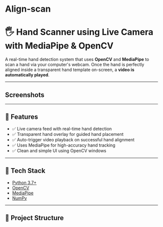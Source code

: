 # Align-scan
# 🖐️ Hand Scanner using Live Camera with MediaPipe & OpenCV

A real-time hand detection system that uses **OpenCV** and **MediaPipe** to scan a hand via your computer's webcam. Once the hand is perfectly aligned inside a transparent hand template on-screen, a **video is automatically played**.

---

## Screenshots

---

## 🚀 Features

- ✅ Live camera feed with real-time hand detection
- ✅ Transparent hand overlay for guided hand placement
- ✅ Auto-trigger video playback on successful hand alignment
- ✅ Uses MediaPipe for high-accuracy hand tracking
- ✅ Clean and simple UI using OpenCV windows

---

## 🧠 Tech Stack

- [Python 3.7+](https://www.python.org/)
- [OpenCV](https://opencv.org/)
- [MediaPipe](https://mediapipe.dev/)
- [NumPy](https://numpy.org/)

---

## 📁 Project Structure

